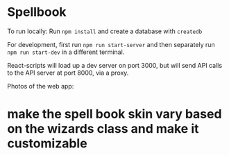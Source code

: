 # Spellbook



To run locally:
Run `npm install` and create a database with `createdb`

For development, first run `npm run start-server` and then separately run `npm run start-dev` in a different terminal.

React-scripts will load up a dev server on port 3000, but will send API calls to the API server at port 8000, via a proxy.

Photos of the web app:




# make the spell book skin vary based on the wizards class and make it customizable
